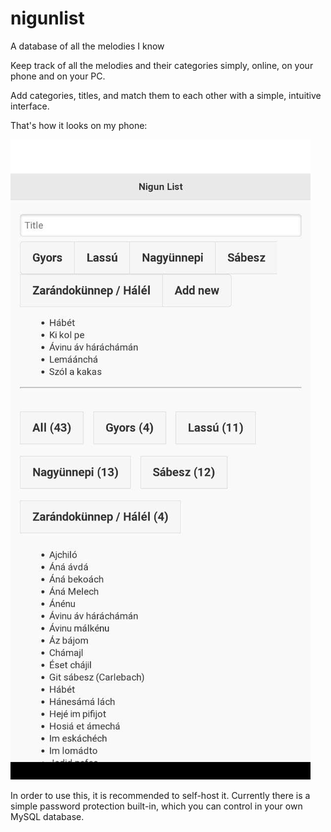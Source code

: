 # nigunlist

A database of all the melodies I know

Keep track of all the melodies and their categories simply, online, on your phone and on your PC.

Add categories, titles, and match them to each other with a simple, intuitive interface.

That's how it looks on my phone:

![Screenshot](photo_2021-08-29_23-33-06.jpg)

In order to use this, it is recommended to self-host it. Currently there is a simple password protection built-in, which you can control in your own MySQL database.



